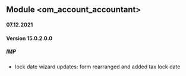 ## Module <om_account_accountant>

#### 07.12.2021
#### Version 15.0.2.0.0
##### IMP
- lock date wizard updates: form rearranged and added tax lock date
